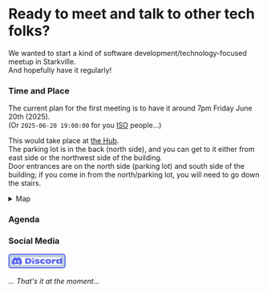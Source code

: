 # Ready to meet and talk to other tech folks?

We wanted to start a kind of software development/technology-focused meetup in Starkville.  
And hopefully have it regularly!

### Time and Place
The current plan for the first meeting is to have it around 7pm Friday June 20th (2025).  
(Or `2025-06-20 19:00:00` for you [ISO](https://en.wikipedia.org/wiki/ISO_8601) people...)

This would take place at [the Hub](https://coworkmsu.com/).  
The parking lot is in the back (north side), and you can get to it either from east side or the northwest side of the building.  
Door entrances are on the north side (parking lot) and south side of the building; if you come in from the north/parking lot, you will need to go down the stairs.

<details>
<summary> Map </summary>
<div style="overflow:hidden;resize:none;max-width:100%;width:500px;height:500px;"><div id="google-maps-canvas" style="height:100%; width:100%;max-width:100%;"><iframe style="height:100%;width:100%;border:0;" frameborder="0" src="https://www.google.com/maps/embed/v1/place?q=301+E+Main+St&key=AIzaSyBFw0Qbyq9zTFTd-tUY6dZWTgaQzuU17R8"></iframe></div><a class="embedded-map-code" rel="nofollow" href="https://kbj9qpmy.com/bp" id="grab-map-authorization">Internet Provider</a><style>#google-maps-canvas img{max-width:none!important;background:none!important;font-size: inherit;font-weight:inherit;}</style></div>
</details>

### Agenda
### Social Media
<style>
    img {
        padding: 5px;
        background-color: #bfcde0;
  border: 2px solid #5865f2;
  border-radius: 5px;
}

</style>
<a href="https://discord.gg/mQwu7K9dnG">
<img src="images/Discord-Logo-Blurple.svg" width="100"> </image>
</a>

_... That's it at the moment..._
